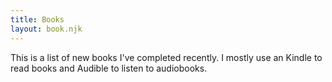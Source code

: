 ```yaml
---
title: Books
layout: book.njk
---
```


This is a list of new books I've completed recently. I mostly use an Kindle to read books and Audible to listen to audiobooks.
